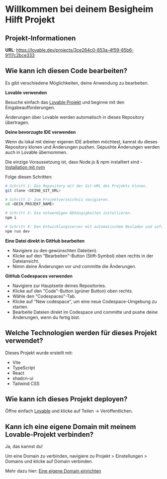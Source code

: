 # Willkommen bei deinem Besigheim Hilft Projekt

## Projekt-Informationen

**URL**: https://lovable.dev/projects/3ce264c0-853a-4f59-85b6-9117c2bce333

## Wie kann ich diesen Code bearbeiten?

Es gibt verschiedene Möglichkeiten, deine Anwendung zu bearbeiten.

**Lovable verwenden**

Besuche einfach das [Lovable Projekt](https://lovable.dev/projects/3ce264c0-853a-4f59-85b6-9117c2bce333) und beginne mit den Eingabeaufforderungen.

Änderungen über Lovable werden automatisch in dieses Repository übertragen.

**Deine bevorzugte IDE verwenden**

Wenn du lokal mit deiner eigenen IDE arbeiten möchtest, kannst du dieses Repository klonen und Änderungen pushen. Gepushte Änderungen werden auch in Lovable übernommen.

Die einzige Voraussetzung ist, dass Node.js & npm installiert sind - [Installation mit nvm](https://github.com/nvm-sh/nvm#installing-and-updating)

Folge diesen Schritten:

```sh
# Schritt 1: Das Repository mit der Git-URL des Projekts klonen.
git clone <DEINE_GIT_URL>

# Schritt 2: Zum Projektverzeichnis navigieren.
cd <DEIN_PROJEKT_NAME>

# Schritt 3: Die notwendigen Abhängigkeiten installieren.
npm i

# Schritt 4: Den Entwicklungsserver mit automatischem Neuladen und sofortiger Vorschau starten.
npm run dev
```

**Eine Datei direkt in GitHub bearbeiten**

- Navigiere zu den gewünschten Datei(en).
- Klicke auf den "Bearbeiten"-Button (Stift-Symbol) oben rechts in der Dateiansicht.
- Nimm deine Änderungen vor und committe die Änderungen.

**GitHub Codespaces verwenden**

- Navigiere zur Hauptseite deines Repositories.
- Klicke auf den "Code"-Button (grüner Button) oben rechts.
- Wähle den "Codespaces"-Tab.
- Klicke auf "New codespace", um eine neue Codespace-Umgebung zu starten.
- Bearbeite Dateien direkt im Codespace und committe und pushe deine Änderungen, wenn du fertig bist.

## Welche Technologien werden für dieses Projekt verwendet?

Dieses Projekt wurde erstellt mit:

- Vite
- TypeScript
- React
- shadcn-ui
- Tailwind CSS

## Wie kann ich dieses Projekt deployen?

Öffne einfach [Lovable](https://lovable.dev/projects/3ce264c0-853a-4f59-85b6-9117c2bce333) und klicke auf Teilen -> Veröffentlichen.

## Kann ich eine eigene Domain mit meinem Lovable-Projekt verbinden?

Ja, das kannst du!

Um eine Domain zu verbinden, navigiere zu Projekt > Einstellungen > Domains und klicke auf Domain verbinden.

Mehr dazu hier: [Eine eigene Domain einrichten](https://docs.lovable.dev/tips-tricks/custom-domain#step-by-step-guide)
